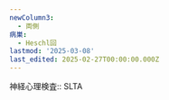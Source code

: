 ```yaml
---
newColumn3:
  - 両側
病巣:
  - Heschl回
lastmod: '2025-03-08'
last_edited: 2025-02-27T00:00:00.000Z
---
```


神経心理検査:: SLTA
